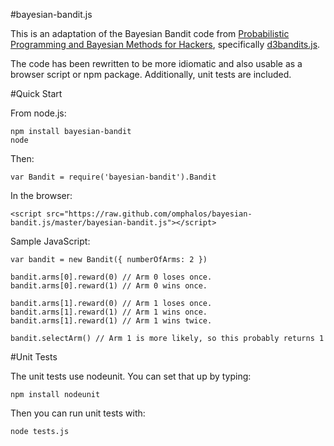 #bayesian-bandit.js

This is an adaptation of the Bayesian Bandit code from [Probabilistic Programming and Bayesian Methods for Hackers](http://camdavidsonpilon.github.io/Probabilistic-Programming-and-Bayesian-Methods-for-Hackers/), specifically [d3bandits.js](https://raw.github.com/CamDavidsonPilon/Probabilistic-Programming-and-Bayesian-Methods-for-Hackers/master/Chapter6_Priorities/d3bandits.js).

The code has been rewritten to be more idiomatic and also usable as a browser script or npm package.  Additionally, unit tests are included.

#Quick Start

From node.js:

    npm install bayesian-bandit
    node

Then:

    var Bandit = require('bayesian-bandit').Bandit

In the browser:

    <script src="https://raw.github.com/omphalos/bayesian-bandit.js/master/bayesian-bandit.js"></script>

Sample JavaScript:

    var bandit = new Bandit({ numberOfArms: 2 })

    bandit.arms[0].reward(0) // Arm 0 loses once.
    bandit.arms[0].reward(1) // Arm 0 wins once.

    bandit.arms[1].reward(0) // Arm 1 loses once.
    bandit.arms[1].reward(1) // Arm 1 wins once.
    bandit.arms[1].reward(1) // Arm 1 wins twice.

    bandit.selectArm() // Arm 1 is more likely, so this probably returns 1

#Unit Tests

The unit tests use nodeunit.  You can set that up by typing:

    npm install nodeunit

Then you can run unit tests with:

    node tests.js
